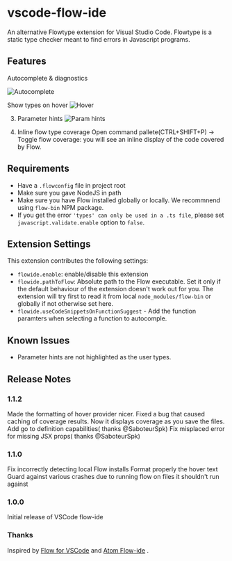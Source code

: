 # vscode-flow-ide

An alternative Flowtype extension for Visual Studio Code. Flowtype is a static type checker
meant to find errors in Javascript programs.

## Features

Autocomplete & diagnostics

![Autocomplete](img/autocomplete-diagnostic.gif)

Show types on hover
![Hover](img/hover.gif)

3. Parameter hints
![Param hints](img/param-hints.gif)

4. Inline flow type coverage
    Open command pallete(CTRL+SHIFT+P) -> Toggle flow coverage: you will see an inline display of the code
    covered by Flow.


## Requirements

* Have a `.flowconfig` file in project root
* Make sure you gave NodeJS in path
* Make sure you have Flow installed globally or locally. We recommnend
using `flow-bin` NPM package.
* If you get the error `'types' can only be used in a .ts file`,
please set `javascript.validate.enable` option to `false`.


## Extension Settings
This extension contributes the following settings:

* `flowide.enable`: enable/disable this extension
* `flowide.pathToFlow`: Absolute path to the Flow executable. Set it only if the default behaviour of the extension
doesn't work out for you. The extension will try first
to read it from local `node_modules/flow-bin` or globally if not otherwise set here.
* `flowide.useCodeSnippetsOnFunctionSuggest` - Add the function paramters when selecting a function
to autocomple.

## Known Issues

* Parameter hints are not highlighted as the user types.

## Release Notes

### 1.1.2

Made the formatting of hover provider nicer.
Fixed a bug that caused caching of coverage results. Now it displays coverage as you save the files.
Add go to definition capabilities( thanks @SaboteurSpk)
Fix misplaced error for missing JSX props( thanks @SaboteurSpk)

### 1.1.0

Fix incorrectly detecting local Flow installs
Format properly the hover text
Guard against various crashes due to running flow on files it shouldn't run against

### 1.0.0

Initial release of VSCode flow-ide

### Thanks
Inspired by [Flow for VSCode](https://github.com/flowtype/flow-for-vscode) and [Atom Flow-ide]( https://github.com/steelbrain/flow-ide ) .
